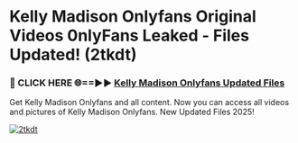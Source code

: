 # Kelly Madison Onlyfans Original Videos 0nlyFans Leaked - Files Updated! (2tkdt)

<h3>🔴 CLICK HERE 🌐==►► <a href="https://tinyurl.com/2m67pmp6" rel="nofollow">Kelly Madison Onlyfans Updated Files</a></h3>

Get Kelly Madison Onlyfans and all content. Now you can access all videos and pictures of Kelly Madison Onlyfans. New Updated Files 2025!

[![2tkdt](https://i.imgur.com/H4QAA4z.gif)](https://tinyurl.com/2m67pmp6)